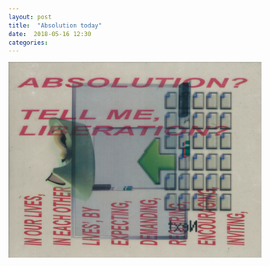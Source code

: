 ```yaml
---
layout: post
title:  "Absolution today"
date:  2018-05-16 12:30
categories: 
---
```



![today](/img/blog/2018-05/05-16.png)

